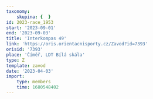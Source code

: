 ```yaml
---
taxonomy:
    skupina: {  }
id: 2023-race_1953
start: '2023-09-01'
end: '2023-09-03'
title: 'Interkompas 49'
link: 'https://oris.orientacnisporty.cz/Zavod?id=7393'
orisid: '7393'
place: 'Číměř, LDT Bílá skála'
type: Z
template: zavod
date: '2023-04-03'
import:
    type: members
    time: 1680548402
---
```


